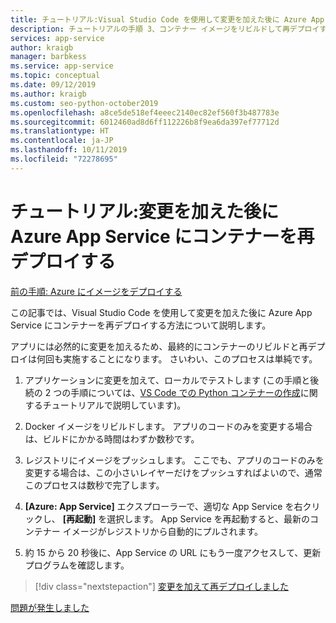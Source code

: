 ```yaml
---
title: チュートリアル:Visual Studio Code を使用して変更を加えた後に Azure App Service にコンテナーを再デプロイする
description: チュートリアルの手順 3、コンテナー イメージをリビルドして再デプロイするための簡単な手順。
services: app-service
author: kraigb
manager: barbkess
ms.service: app-service
ms.topic: conceptual
ms.date: 09/12/2019
ms.author: kraigb
ms.custom: seo-python-october2019
ms.openlocfilehash: a8ce5de518ef4eeec2140ec82ef560f3b487783e
ms.sourcegitcommit: 6012460ad8d6ff112226b8f9ea6da397ef77712d
ms.translationtype: HT
ms.contentlocale: ja-JP
ms.lasthandoff: 10/11/2019
ms.locfileid: "72278695"
---
```

# <a name="tutorial-redeploy-a-container-to-azure-app-service-after-making-changes"></a>チュートリアル:変更を加えた後に Azure App Service にコンテナーを再デプロイする

[前の手順: Azure にイメージをデプロイする](tutorial-deploy-containers-02.md)

この記事では、Visual Studio Code を使用して変更を加えた後に Azure App Service にコンテナーを再デプロイする方法について説明します。

アプリには必然的に変更を加えるため、最終的にコンテナーのリビルドと再デプロイは何回も実施することになります。 さいわい、このプロセスは単純です。

1. アプリケーションに変更を加えて、ローカルでテストします (この手順と後続の 2 つの手順については、[VS Code での Python コンテナーの作成](https://code.visualstudio.com/docs/python/tutorial-create-container)に関するチュートリアルで説明しています)。

1. Docker イメージをリビルドします。 アプリのコードのみを変更する場合は、ビルドにかかる時間はわずか数秒です。

1. レジストリにイメージをプッシュします。 ここでも、アプリのコードのみを変更する場合は、この小さいレイヤーだけをプッシュすればよいので、通常このプロセスは数秒で完了します。

1. **[Azure: App Service]** エクスプローラーで、適切な App Service を右クリックし、 **[再起動]** を選択します。 App Service を再起動すると、最新のコンテナー イメージがレジストリから自動的にプルされます。

1. 約 15 から 20 秒後に、App Service の URL にもう一度アクセスして、更新プログラムを確認します。

> [!div class="nextstepaction"]
> [変更を加えて再デプロイしました](tutorial-deploy-containers-04.md)

[問題が発生しました](https://www.research.net/r/PWZWZ52?tutorial=vscode-appservice-containers&step=03-make-changes-redeploy)
